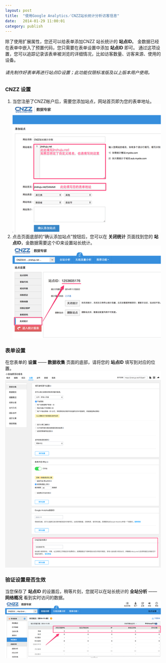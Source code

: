 ```yaml
---
layout: post
title:  "使用Google Analytics／CNZZ站长统计分析访客信息"
date:   2014-01-29 11:00:01
category: publish
---
```


除了使用扩展属性，您还可以给表单添加CNZZ 站长统计的 **站点ID**。
金数据已经在表单中嵌入了预置代码，您只需要在表单设置中添加 **站点ID** 即可。
通过这项设置，您可以追踪记录该表单被浏览的详细情况，比如访客数量、访客来源、使用的设备。

###### 请先制作好表单再进行站点ID设置；此功能仅限标准版及以上版本用户使用。

### CNZZ 设置

1. 当您注册了CNZZ帐户后，需要您添加站点，网站首页即为您的表单地址。
	![](/images/cnzz-1.png)
2. 点击页面底部的“确认添加站点”按钮后，您可以在 **关闭统计** 页面找到您的 **站点ID**，金数据需要这个ID来设置站长统计。
	![](/images/cnzz-2.png)

### 表单设置

在您表单的 **设置** —— **数据收集** 页面的底部，请将您的 **站点ID** 填写到对应的位置。
	![](/images/cnzz-3.png)

### 验证设置是否生效

当您保存了 **站点ID** 的设置后，稍等片刻，您就可以在站长统计的 **全站分析** —— **网络概况** 看到实时访问的数据。
	![](/images/cnzz-4.png)
